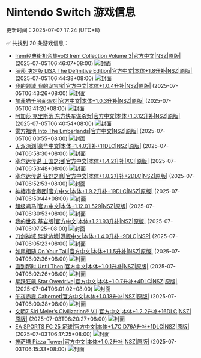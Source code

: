 # Nintendo Switch 游戏信息
更新时间：2025-07-07 17:24 (UTC+8)

✅ 共找到 20 条游戏信息：

- [Irem经典街机合集vol3 Irem Collection Volume 3|官方中文|NSZ|原版|](https://www.gamer520.com/95709.html) (2025-07-05T06:46:07+08:00)
  ![封面](https://img-eshop.cdn.nintendo.net/i/00ca89d7fc86dba397995afc3adf2c854d8cfe38aa7c505b084385c60f139fa5.jpg?w=1000)
- [丽莎 决定版 LISA The Definitive Edition|官方中文|本体+1.8升补|NSZ|原版|](https://www.gamer520.com/76852.html) (2025-07-05T06:44:38+08:00)
  ![封面](https://shared.cdn.queniuqe.com/store_item_assets/steam/apps/335670/capsule_616x353.jpg?t=1711056114)
- [我的领域 我的龙宝宝|官方中文|本体+1.0.4升补|NSZ|原版|](https://www.gamer520.com/46449.html) (2025-07-05T06:43:26+08:00)
  ![封面](https://assets.nintendo.com/image/upload/ar_16:9,c_lpad,w_1240/b_white/f_auto/q_auto/ncom/software/switch/70010000029753/ea68f313cb45d198e88426a2458968d9b53f339707ecd9033ff9ff824d56352a)
- [加菲猫千层面派对|官方中文|本体+1.0.3升补|NSZ|原版|](https://www.gamer520.com/44767.html) (2025-07-05T06:41:20+08:00)
  ![封面](https://shared.cdn.queniuqe.com/store_item_assets/steam/apps/2008410/capsule_616x353.jpg?t=1666864594)
- [阿加莎 克里斯蒂 东方快车谋杀案|官方中文|本体+1.3.12升补|NSZ|原版|](https://www.gamer520.com/66478.html) (2025-07-05T06:40:54+08:00)
  ![封面](https://shared.cdn.queniuqe.com/store_item_assets/steam/apps/1904790/capsule_616x353_schinese.jpg?t=1697705112)
- [雾方福地 Into The Emberlands|官方中文|NSZ|原版|](https://www.gamer520.com/95659.html) (2025-07-05T06:00:55+08:00)
  ![封面](https://shared.cdn.queniuqe.com/store_item_assets/steam/apps/2856370/capsule_616x353_schinese.jpg?t=1737398452)
- [无双深渊|豪华中文|本体+1.4.0升补+11DLC|NSZ|原版|](https://www.gamer520.com/88515.html) (2025-07-04T06:58:30+08:00)
  ![封面](https://shared.cdn.queniuqe.com/store_item_assets/steam/apps/3178350/f141c8544e12c1a3d146a1fab0880b1bf96d09de/capsule_616x353_tchinese.jpg?t=1739422059)
- [塞尔达传说 王国之泪|官方中文|本体+1.4.2升补|XCI|原版|](https://www.gamer520.com/95315.html) (2025-07-04T06:53:48+08:00)
  ![封面](https://store.nintendo.com.hk/media/catalog/product/cache/fbd142b527b990ca39daf426d49f9eed/3/7/37349cde8b55828bbdad9d0a62b546c61862c4cb35142a904bd36f222d374e58_1675844189.jpg)
- [塞尔达传说 狂野之息|官方中文|本体+1.8.2升补+2DLC|NSZ|原版|](https://www.gamer520.com/7702.html) (2025-07-04T06:52:53+08:00)
  ![封面](https://store.nintendo.com.hk/media/catalog/product/cache/3be328691086628caca32d01ffcc430a/1/1/110.jpg)
- [神椿市合奏团|官方中文|本体+1.9.2升补+19DLC|NSZ|原版|](https://www.gamer520.com/81428.html) (2025-07-04T06:50:44+08:00)
  ![封面](https://shared.cdn.queniuqe.com/store_item_assets/steam/apps/2581050/capsule_616x353.jpg?t=1724856112)
- [超级鸡马|官方中文|本体+1.12.01.529|NSZ|原版|](https://www.gamer520.com/20017.html) (2025-07-04T06:30:53+08:00)
  ![封面](https://shared.cdn.queniuqe.com/store_item_assets/steam/apps/386940/capsule_616x353.jpg?t=1715624179)
- [我的世界 基岩版|官方中文|本体+1.21.93升补|NSZ|原版|](https://www.gamer520.com/7500.html) (2025-07-04T06:07:25+08:00)
  ![封面](https://ig.freer.blog/2023/09/20/0641a862d79b1.jpg)
- [刀剑神域 碎梦边境|港版中文|本体+1.4.0升补+9DLC|NSP|](https://www.gamer520.com/82727.html) (2025-07-04T06:05:23+08:00)
  ![封面](https://shared.cdn.queniuqe.com/store_item_assets/steam/apps/1858630/capsule_616x353_schinese.jpg?t=1727735851)
- [如尾相随 On Your Tail|官方中文|本体+1.1.5升补|NSZ|原版|](https://www.gamer520.com/89895.html) (2025-07-04T06:02:36+08:00)
  ![封面](https://shared.cdn.queniuqe.com/store_item_assets/steam/apps/2132560/capsule_616x353.jpg?t=1734366716)
- [直到那时 Until Then|官方中文|本体+1.0.1升补|NSZ|原版|](https://www.gamer520.com/95384.html) (2025-07-04T06:02:26+08:00)
  ![封面](https://assets.nintendo.com/image/upload/ar_16:9,c_lpad,w_1240/b_white/f_auto/q_auto/ncom/software/switch/70010000095764/5f2ac0c2d9d00a9a3347b49219e76db1c9e14c4475db957a0c4634a1fc693335)
- [星跃狂飙 Star Overdrive|官方中文|本体+1.0.7升补+4DLC|NSZ|原版|](https://www.gamer520.com/91091.html) (2025-07-04T06:01:02+08:00)
  ![封面](https://shared.cdn.queniuqe.com/store_item_assets/steam/apps/2055590/capsule_616x353.jpg?t=1744021215)
- [午夜赤霞 Cabernet|官方中文|本体+1.0.18升补|NSZ|原版|](https://www.gamer520.com/88815.html) (2025-07-04T06:00:38+08:00)
  ![封面](https://shared.cdn.queniuqe.com/store_item_assets/steam/apps/2401410/capsule_616x353.jpg?t=1740074530)
- [文明7 Sid Meier’s Civilization® VII|官方中文|本体+1.2.2升补+16DLC|NSZ|原版|](https://www.gamer520.com/95555.html) (2025-07-03T06:20:27+08:00)
  ![封面](https://shared.cdn.queniuqe.com/store_item_assets/steam/apps/1295660/capsule_616x353.jpg?t=1738771302)
- [EA SPORTS FC 25 足球|官方中文|本体+1.7C.D76A升补+1DLC|NSZ|原版|](https://www.gamer520.com/85474.html) (2025-07-03T06:17:25+08:00)
  ![封面](https://shared.cdn.queniuqe.com/store_item_assets/steam/apps/2669320/capsule_616x353.jpg?t=1724359060)
- [披萨塔 Pizza Tower|官方中文|本体+1.0.2升补|NSZ|原版|](https://www.gamer520.com/81358.html) (2025-07-03T06:15:33+08:00)
  ![封面](https://shared.cdn.queniuqe.com/store_item_assets/steam/apps/2231450/capsule_616x353.jpg?t=1724770820)
